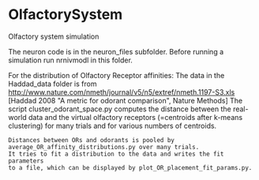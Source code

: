 OlfactorySystem
===============

Olfactory system simulation 

  The neuron code is in the neuron_files subfolder.
  Before running a simulation run nrnivmodl in this folder.

  For the distribution of Olfactory Receptor affinities:
    The data in the Haddad_data folder is from http://www.nature.com/nmeth/journal/v5/n5/extref/nmeth.1197-S3.xls [Haddad 2008 "A metric for odorant comparison", Nature Methods] 
    The script cluster_odorant_space.py computes the distance between the
    real-world data and the virtual olfactory receptors (=centroids after
    k-means clustering) for many trials and for various numbers of centroids.
    
    Distances between ORs and odorants is pooled by
    average_OR_affinity_distributions.py over many trials.
    It tries to fit a distribution to the data and writes the fit parameters
    to a file, which can be displayed by plot_OR_placement_fit_params.py.
    


     
